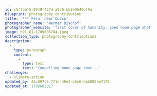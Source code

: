```yaml
---
id: c5ffbbf5-0949-437d-a936-bb3e9540bf9a
blueprint: photography_contribution
title: '*** Peru, near Cuzco'
photographer_name: 'Werner Bischof'
photographer_website: 'first cover of humanity, good home page shot'
image: h91_01-1709685784.jpeg
collection_type: photography-contributions
description:
  -
    type: paragraph
    content:
      -
        type: text
        text: 'Compelling home page shot...'
challenges:
  - climate-action
updated_by: 46c097c5-771c-49e2-b8c6-ba6009ae7172
updated_at: 1709685817
---
```

